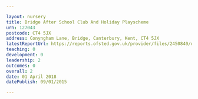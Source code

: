 ```yaml
---

layout: nursery
title: Bridge After School Club And Holiday Playscheme
urn: 127043
postcode: CT4 5JX
address: Conyngham Lane, Bridge, Canterbury, Kent, CT4 5JX
latestReportUrl: https://reports.ofsted.gov.uk/provider/files/2450840/urn/127043.pdf
teaching: 0
development: 0
leadership: 2
outcomes: 0
overall: 2
date: 01 April 2018 
datePublish: 09/01/2015

---
```

